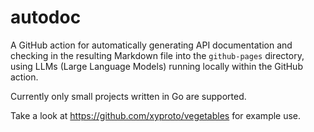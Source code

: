 # autodoc

A GitHub action for automatically generating API documentation and checking in the resulting Markdown file into the `github-pages` directory, using LLMs (Large Language Models) running locally within the GitHub action.

Currently only small projects written in Go are supported.

Take a look at https://github.com/xyproto/vegetables for example use.
